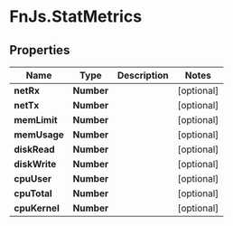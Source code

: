 # FnJs.StatMetrics

## Properties
Name | Type | Description | Notes
------------ | ------------- | ------------- | -------------
**netRx** | **Number** |  | [optional] 
**netTx** | **Number** |  | [optional] 
**memLimit** | **Number** |  | [optional] 
**memUsage** | **Number** |  | [optional] 
**diskRead** | **Number** |  | [optional] 
**diskWrite** | **Number** |  | [optional] 
**cpuUser** | **Number** |  | [optional] 
**cpuTotal** | **Number** |  | [optional] 
**cpuKernel** | **Number** |  | [optional] 


